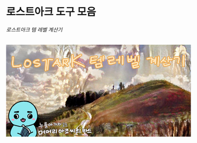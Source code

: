 # 로스트아크 도구 모음

###### 로스트아크 템 레벨 계산기

[![Item Level Calculator](https://github.com/FeetCodingHommy/LostArk-Tools/blob/master/Images/Item_Lv_Calculator.png?raw=true)](https://colab.research.google.com/github/FeetCodingHommy/LostArk-Tools/blob/master/ColabNotebooks/Item_Lv_Calculator.ipynb)

